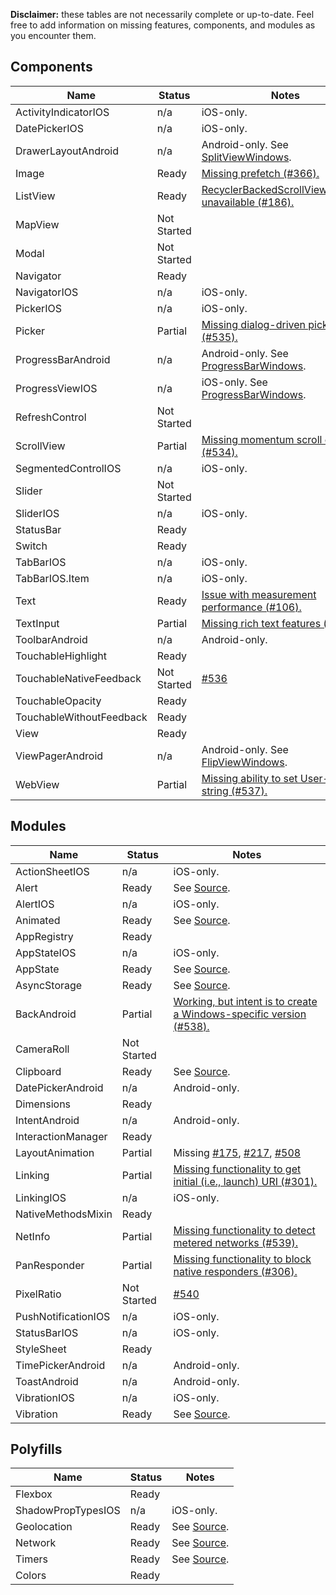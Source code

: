 **Disclaimer:** these tables are not necessarily complete or up-to-date. Feel free to add information on missing features, components, and modules as you encounter them.

## Components

| Name | Status | Notes |
|------|--------|-------------|
| ActivityIndicatorIOS | n/a | iOS-only. |
| DatePickerIOS | n/a | iOS-only. |
| DrawerLayoutAndroid | n/a | Android-only. See [SplitViewWindows](../ReactWindows/ReactNative/Views/Split/ReactSplitViewManager.cs). |
| Image | Ready | [Missing prefetch (#366).](https://github.com/ReactWindows/react-native-windows/issues/366) |
| ListView | Ready | [RecyclerBackedScrollViewManager unavailable (#186).](https://github.com/ReactWindows/react-native-windows/issues/186) |
| MapView | Not Started |  |
| Modal | Not Started |  |
| Navigator | Ready |  |
| NavigatorIOS | n/a | iOS-only. |
| PickerIOS | n/a | iOS-only. |
| Picker | Partial | [Missing dialog-driven picker (#535).](https://github.com/ReactWindows/react-native-windows/issues/535) |
| ProgressBarAndroid | n/a | Android-only. See [ProgressBarWindows](../ReactWindows/ReactNative/Views/Progress/ReactProgressBarViewManager.cs). |
| ProgressViewIOS | n/a | iOS-only. See [ProgressBarWindows](../ReactWindows/ReactNative/Views/Progress/ReactProgressBarViewManager.cs). |
| RefreshControl | Not Started |  |
| ScrollView | Partial | [Missing momentum scroll events (#534).](https://github.com/ReactWindows/react-native-windows/issues/534) |
| SegmentedControlIOS | n/a | iOS-only. |
| Slider | Not Started |  |
| SliderIOS | n/a | iOS-only. |
| StatusBar | Ready |  |
| Switch | Ready |  |
| TabBarIOS | n/a | iOS-only. |
| TabBarIOS.Item | n/a | iOS-only. |
| Text | Ready | [Issue with measurement performance (#106).](https://github.com/ReactWindows/react-native-windows/issues/106) |
| TextInput | Partial | [Missing rich text features (#272).](https://github.com/ReactWindows/react-native-windows/issues/272) |
| ToolbarAndroid | n/a | Android-only. |
| TouchableHighlight | Ready |  |
| TouchableNativeFeedback | Not Started | [#536](https://github.com/ReactWindows/react-native-windows/issues/536) |
| TouchableOpacity | Ready |  |
| TouchableWithoutFeedback | Ready |  |
| View | Ready |  |
| ViewPagerAndroid | n/a | Android-only. See [FlipViewWindows](../ReactWindows/ReactNative/Views/Flip/ReactFlipViewManager.cs). |
| WebView | Partial | [Missing ability to set User-Agent string (#537).](https://github.com/ReactWindows/react-native-windows/issues/537) |

## Modules

| Name | Status | Notes |
|------|--------|-------------|
| ActionSheetIOS | n/a | iOS-only. |
| Alert | Ready | See [Source](../ReactWindows/ReactNative/Modules/Dialog/DialogModule.cs). |
| AlertIOS | n/a | iOS-only. |
| Animated | Ready | See [Source](../ReactWindows/ReactNative/Modules/Core/Timing.cs). |
| AppRegistry | Ready |  |
| AppStateIOS | n/a | iOS-only. |
| AppState | Ready | See [Source](../ReactWindows/ReactNative/Modules/AppState/AppStateModule.cs). |
| AsyncStorage | Ready | See [Source](../ReactWindows/ReactNative/Modules/Storage/AsyncStorageModule.cs). |
| BackAndroid | Partial | [Working, but intent is to create a Windows-specific version (#538).](https://github.com/ReactWindows/react-native-windows/issues/538) |
| CameraRoll | Not Started |  |
| Clipboard | Ready | See [Source](../ReactWindows/ReactNative/Modules/Clipboard/ClipboardModule.cs). |
| DatePickerAndroid | n/a | Android-only. |
| Dimensions | Ready |  |
| IntentAndroid | n/a | Android-only. |
| InteractionManager | Ready |  |
| LayoutAnimation | Partial | Missing [#175](https://github.com/ReactWindows/react-native-windows/issues/175), [#217](https://github.com/ReactWindows/react-native-windows/issues/217), [#508](https://github.com/ReactWindows/react-native-windows/issues/508) |
| Linking | Partial | [Missing functionality to get initial (i.e., launch) URI (#301).](https://github.com/ReactWindows/react-native-windows/issues/301) |
| LinkingIOS | n/a | iOS-only. |
| NativeMethodsMixin | Ready |  |
| NetInfo | Partial | [Missing functionality to detect metered networks (#539).](https://github.com/ReactWindows/react-native-windows/issues/539) |
| PanResponder | Partial | [Missing functionality to block native responders (#306).](https://github.com/ReactWindows/react-native-windows/issues/306) |
| PixelRatio | Not Started | [#540](https://github.com/ReactWindows/react-native-windows/issues/540) |
| PushNotificationIOS | n/a | iOS-only. |
| StatusBarIOS | n/a | iOS-only. |
| StyleSheet | Ready |  |
| TimePickerAndroid | n/a | Android-only. |
| ToastAndroid | n/a | Android-only. |
| VibrationIOS | n/a | iOS-only. |
| Vibration | Ready | See [Source](../ReactWindows/ReactNative/Modules/Vibration/VibrationModule.cs). |

## Polyfills

| Name | Status | Notes |
|------|--------|-------------|
| Flexbox | Ready |  |
| ShadowPropTypesIOS | n/a | iOS-only. |
| Geolocation | Ready |  See [Source](../ReactWindows/ReactNative/Modules/Location/LocationModule.cs). |
| Network | Ready | See [Source](../ReactWindows/ReactNative/Modules/Network/NetworkingModule.cs).  |
| Timers | Ready | See [Source](../ReactWindows/ReactNative/Modules/Core/Timing.cs). |
| Colors | Ready |  |
